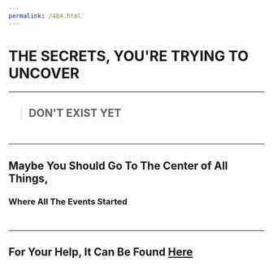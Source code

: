 ```yaml
---
permalink: /404.html
---
```


# THE SECRETS, YOU'RE TRYING TO UNCOVER 
---
> ## DON'T EXIST YET
</br>

---

## Maybe You Should Go To The Center of All Things,
### Where All The Events Started 
</br>

---

## For Your Help, It Can Be Found [Here](https://shailendrakashyap.github.io)
